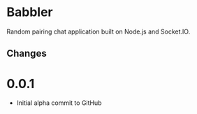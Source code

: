 # Babbler

  Random pairing chat application built on Node.js and Socket.IO.

## Changes

0.0.1
=====

  * Initial alpha commit to GitHub
